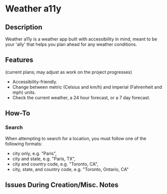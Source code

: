 # Weather a11y

## Description

Weather a11y is a weather app built with accessibility in mind, meant to be your 'ally' that helps you plan ahead for any weather conditions.

## Features

(current plans; may adjust as work on the project progresses)

- Accessibility-friendly.
- Change between metric (Celsius and km/h) and imperial (Fahrenheit and mph) units.
- Check the current weather, a 24 hour forecast, or a 7 day forecast.

## How-To

### Search

When attempting to search for a location, you must follow one of the following formats:

- city only, e.g. "Paris",
- city and state, e.g. "Paris, TX",
- city and country code, e.g. "Toronto, CA",
- city, state, and country code, e.g. "Toronto, Ontario, CA"

###

## Issues During Creation/Misc. Notes

